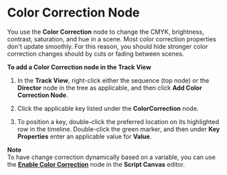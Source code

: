 # Color Correction Node<a name="cinematics-track-view-nodes-color-correction"></a>

You use the **Color Correction** node to change the CMYK, brightness, contrast, saturation, and hue in a scene\. Most color correction properties don't update smoothly\. For this reason, you should hide stronger color correction changes should by cuts or fading between scenes\.

**To add a Color Correction node in the **Track View****

1. In the **Track View**, right\-click either the sequence \(top node\) or the **Director** node in the tree as applicable, and then click **Add Color Correction Node**\.

1. Click the applicable key listed under the **ColorCorrection** node\.

1. To position a key, double\-click the preferred location on its highlighted row in the timeline\. Double\-click the green marker, and then under **Key Properties** enter an applicable value for **Value**\.

**Note**  
To have change correction dynamically based on a variable, you can use the **[Enable Color Correction](enable-color-correction-node.md)** node in the **Script Canvas** editor\.
